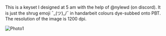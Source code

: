 This is a keyset I designed at 5 am with the help of @nylewd (on discord).
It is just the shrug emoji ¯\_(ツ)_/¯ in handarbeit colours dye-subbed onto PBT.
The resolution of the image is 1200 dpi.

![Photo1](Photo_1.png?raw=true)
